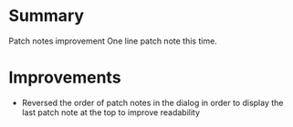 # Summary

Patch notes improvement
One line patch note this time.

# Improvements

- Reversed the order of patch notes in the dialog in order to display the last patch note at the top to improve readability
